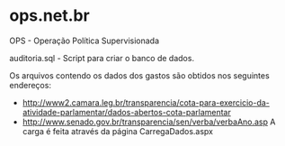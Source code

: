 # ops.net.br
OPS - Operação Política Supervisionada

auditoria.sql - Script para criar o banco de dados.

Os arquivos contendo os dados dos gastos são obtidos nos seguintes endereços:
- http://www2.camara.leg.br/transparencia/cota-para-exercicio-da-atividade-parlamentar/dados-abertos-cota-parlamentar
- http://www.senado.gov.br/transparencia/sen/verba/verbaAno.asp
A carga é feita através da página CarregaDados.aspx
